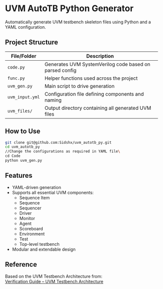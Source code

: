 # UVM AutoTB Python Generator

Automatically generate UVM testbench skeleton files using Python and a YAML configuration.

## Project Structure

| File/Folder      | Description |
|------------------|-------------|
| `code.py`        | Generates UVM SystemVerilog code based on parsed config |
| `func.py`        | Helper functions used across the project |
| `uvm_gen.py`     | Main script to drive generation |
| `uvm_input.yml`  | Configuration file defining components and naming |
| `uvm_files/`     | Output directory containing all generated UVM files |

## How to Use

```bash
git clone git@github.com:Sidshx/uvm_autotb_py.git
cd uvm_autotb_py
//Change the configurations as required in YAML file\
cd Code
python uvm_gen.py
```
## Features

- YAML-driven generation
- Supports all essential UVM components:
  - Sequence Item
  - Sequence
  - Sequencer
  - Driver
  - Monitor
  - Agent
  - Scoreboard
  - Environment
  - Test
  - Top-level testbench
- Modular and extendable design

## Reference

Based on the UVM Testbench Architecture from:  
[Verification Guide – UVM Testbench Architecture](https://verificationguide.com/uvm/uvm-testbench-architecture/)
